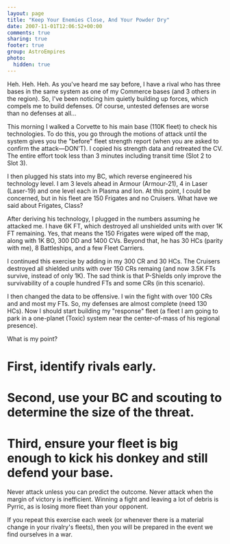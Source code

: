 ```yaml
---
layout: page
title: "Keep Your Enemies Close, And Your Powder Dry"
date: 2007-11-01T12:06:52+00:00
comments: true
sharing: true
footer: true
group: AstroEmpires
photo:
  hidden: true
---
```


Heh. Heh. Heh. As you've heard me say before, I have a rival who has three bases in the same system as one of my Commerce bases (and 3 others in the region). So, I've been noticing him quietly building up forces, which compels me to build defenses. Of course, untested defenses are worse than no defenses at all...
<!-- more -->
This morning I walked a Corvette to his main base (110K fleet) to check his technologies. To do this, you go through the motions of attack until the system gives you the "before" fleet strength report (when you are asked to confirm the attack&mdash;DON'T). I copied his strength data and retreated the CV. The entire effort took less than 3 minutes including transit time (Slot 2 to Slot 3).

I then plugged his stats into my BC, which reverse engineered his technology level. I am 3 levels ahead in Armour (Armour-21), 4 in Laser (Laser-19) and one level each in Plasma and Ion. At this point, I could be concerned, but in his fleet are 150 Frigates and no Cruisers. What have we said about Frigates, Class?

After deriving his technology, I plugged in the numbers assuming he attacked me. I have 6K FT, which destroyed all unshielded units with over 1K FT remaining. Yes, that means the 150 Frigates were wiped off the map, along with 1K BO, 300 DD and 1400 CVs. Beyond that, he has 30 HCs (parity with me), 8 Battleships, and a few Fleet Carriers.

I continued this exercise by adding in my 300 CR and 30 HCs. The Cruisers destroyed all shielded units with over 150 CRs remaing (and now 3.5K FTs survive, instead of only 1K). The sad think is that P-Shields only improve the survivability of a couple hundred FTs and some CRs (in this scenario).

I then changed the data to be offensive. I win the fight with over 100 CRs and and most my FTs. So, my defenses are almost complete (need 130 HCs). Now I should start building my "response" fleet (a fleet I am going to park in a one-planet (Toxic) system near the center-of-mass of his regional presence).

What is my point? 
# First, identify rivals early. 
# Second, use your BC and scouting to determine the size of the threat. 
# Third, ensure your fleet is big enough to kick his donkey and still defend your base. 

Never attack unless you can predict the outcome. Never attack when the margin of victory is inefficient. Winning a fight and leaving a lot of debris is Pyrric, as is losing more fleet than your opponent.

If you repeat this exercise each week (or whenever there is a material change in your rivalry's fleets), then you will be prepared in the event we find ourselves in a war.
